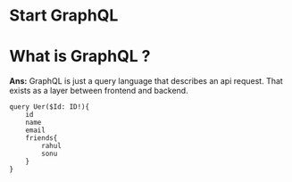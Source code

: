 # Start GraphQL 

# What is GraphQL ?
**Ans:** GraphQL is just a query language that describes an api request. That exists as a layer between frontend and backend.

```
query Uer($Id: ID!){
    id
    name
    email
    friends{
        rahul
        sonu
    }
}